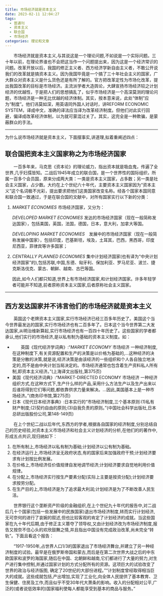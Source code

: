 ```yaml
---
title: 市场经济就是资本主义
date: 2023-02-11 12:04:27
tags:
  - 普通刊
  - 资本主义
  - 联合国
  - 市场经济
categories: 理论和文章
---
```


　　市场经济就是资本主义,与其说这是一个理论问题,不如说是一个实际问题。三十年以前，在理论界谁也不会把这当作一个问题提出来，因为这是一个经济常识的问题。改革开放以后，我国的修正主义者、西方经济学新自由主义者，不敢公开说我们的改革就是搞资本主义。因为我国毕竟是一个搞了三十年社会主义的国家，广大群众对资本主义是什么货色还是有所了解的。官方把改革定性为市场化改革，提出我国改革的目标是市场经济。主流派学者大造舆论，大肆宣扬市场经济较之计划经济的优越性，于是把人们的思想搞乱了，似乎市场经济是一个高深莫测的理论问题，市场经济是一种无比优越的经济体制。其实，按本意来说，此处“体制”应为“制度”。他们讳莫如深，用英语同外国人对话时，讲REFORM ECONOMIC SYSTEM，译成中文，准确的译法应当译为改革经济制度。但他们对此实行回避，偏译成改革经济体制，以为就可蒙混过关了。其实，这完全是一种欺骗，是蒙蔽群众的手法。



---



为什么说市场经济就是资本主义，下面摆事实,讲道理,拟着重阐述四点：

## 联合国把资本主义国家称之为市场经济国家

　　一百多年来，马克思《资本论》的理论威力，指出资本就是吸血鬼，传遍了全世界,几乎妇孺皆知。二战后1945年成立的联合国，是一个世界性的国际组织，所属一百多个会员国，原来分成两大类：一类是资本主义国家，占多数；另一类是社会主义国家，占少数。大约在上个世纪六十年代，主要资本主义国家因为“资本主义”这个名词极不光彩，提出要求把他们这类国家改变名称。经各个国家本国同意和联合国一致通过，于是在联合国的文献中，对所有国家实行以下新的分类：

1. *MARKET ECONOMIES*  市场经济国家，又分为：

  	*DEVELOPED MARKET ECONOMIES* 发达的市场经济国家（现在一般简称发达国家），包括美国，英国，法国，德国，日本，意大利，加拿大等国。
  	
  	*DEVELOPING MARKET ECONOMIES*　发展中的市场经济国家（现在一般简称发展中国家），包括印度，巴基斯坦，埃及，土耳其，巴西，黑西哥，印度尼西亚，菲律宾等许多国家；

  






2. *CENTRALLY PLANNED ECONOMIES* 集中计划经济国家(也有译为“中央计划经济国家”的),包括苏联,中国,东德、匈牙利、保加利亚、罗马尼亚、波兰、捷克斯洛伐克、蒙古、朝鲜、越南、古巴等国。

  	因此,如今人们都只知道,世界上有市场经济国家,和计划经济国家。许多年轻学者可能并不知道,前者原称资本主义国家,后者原称社会主义国家。

---

## 西方发达国家并不讳言他们的市场经济就是资本主义

　　英国这个老牌资本主义国家,实行市场经济已经三百多年历史了。美国这个当今世界最发达的国家,实行市场经济也有二百多年了。日本这个当今世界第二大发达国家,从明治维新算起,实行市场经济也有一百四十年历史了。这些国家的学者都承认,他们实行的市场经济,是以私有制为基础的资本主义制度。如：

- 　　英国《现代经济学词典》:“*MARKET ECONOMY* 市场经济 一种经济制度,在这种制度下,有关资源配置和生产的决策是以价格为基础的,…这种经济的决策是分散的决策,就是说,经济决策是由该经济的一些组织和个人各自独立地决定的,而不是由中央计划当局决定的。市场经济通常也包含着生产资料私人所有制,即资本主义经济。”(上海译文出版社,第375页)
- 美国《现代经济词典》:“MARKET-DIRECTED ECONOMY 市场经济 一种经济组织方式,在这种方式下,生产什么样的产品,采用什么方法生产以及生产出来以后谁将得到它们等问题,都依靠供求力量来解决。…因此,美国基本上是一种市场经济。”(商务印书馆,第275页) 
- 日本《现代日本经济事典》:日本实行的“市场经济制度,三个基本原则:(1)私有财产制度;(2)契约自由的原则;(3)自我负责的原则。”(中国社会科学出版社,日本总研出版股份公司,第148-149页)

　　在上个世纪二战以后年代,东西方的学者,根据各自国家的经济制度,分别总结自己的历史经验,对资本主义市场经济和社会主义计划经济的分析,在他们的的著作中,形成五点共识,现归纳如下：

1. 在所有制上,市场经济以私有制为基础;计划经济以公有制为基础。
2. 在经济运行上,市场经济呈无政府状态,有的国家后来加强政府干预;计划经济要求有计划按比例发展。
3. 在价格上,市场经济任价值规律自发地调节经济;计划经济要求自觉地利用价值规律。
4. 在分配上,市场经济实行按生产要素分配(实际上主要是按资分配);计划经济要求按劳分配。
5. 在生产目的上,市场经济是为了追求最大利润;计划经济是为了不断改善人民生活。



　　世界银行这个垄断资产阶级的金融组织,在上个世纪九十年代的报告中,对二战后几十个国家(包括一些发展中的民族国家)退出市场经济制度,转而实行计划经济,无可奈何的进行了哀婉的叙述,但也比较客观的肯定了计划经济的成就。当这些国家在九十年代后期,由于修正主义篡夺了领导权,又由计划经济改为市场经济制度,报告又按奈不住心头的欢欣鼓舞之情,并且指出中国没有完成政治改革,尚未完全“转轨”。下面且看这个报告：

　　“1917-1950年,占世界人口1/3的国家退出了市场经济舞台,并建立了另一种经济制度的试验。最早是在俄罗斯帝国和蒙古,而后是在第二次世界大战之后的中东欧国家和波罗的海国家,随后在中国、北朝鲜和越南,它们都进行了大量的努力,对生产进行集中控制,并通过国家计划的方式分配所有的资源。这项巨大的试验改变了世界的政治与经济版图, 确定了20世纪的大部份进程。”“计划制度曾经取得相当巨大的成就。这些成就包括,产出增加,实现了工业化,向全体人民提供了基本教育、卫生保健、住房及工作,而且似乎不受30年代大萧条的影响。收入的分配相对公平,广泛的(或者说低效率的)国家福利使每人都能享受到基本的商品与服务。”
